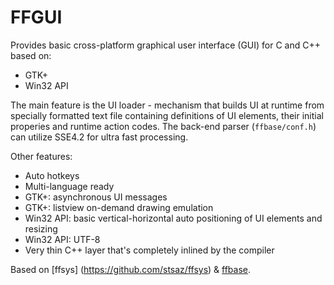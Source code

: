 # FFGUI

Provides basic cross-platform graphical user interface (GUI) for C and C++ based on:

* GTK+
* Win32 API

The main feature is the UI loader - mechanism that builds UI at runtime from specially formatted text file containing definitions of UI elements, their initial properies and runtime action codes.
The back-end parser (`ffbase/conf.h`) can utilize SSE4.2 for ultra fast processing.

Other features:

* Auto hotkeys
* Multi-language ready
* GTK+: asynchronous UI messages
* GTK+: listview on-demand drawing emulation
* Win32 API: basic vertical-horizontal auto positioning of UI elements and resizing
* Win32 API: UTF-8
* Very thin C++ layer that's completely inlined by the compiler

Based on [ffsys] (https://github.com/stsaz/ffsys) & [ffbase](https://github.com/stsaz/ffbase).
